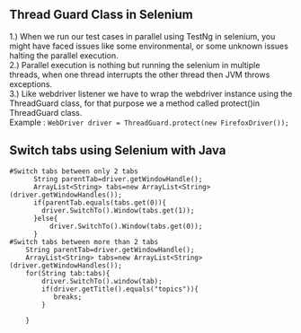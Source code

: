 ## Thread Guard Class in Selenium
  1.) When we run our test cases in parallel using TestNg in selenium, you might have faced issues like some environmental, or some unknown issues halting the parallel execution.<br>
  2.) Parallel execution is nothing but running the selenium in multiple threads, when one thread interrupts the other thread then JVM throws exceptions.<br>
  3.) Like webdriver listener we have to wrap the webdriver instance using the ThreadGuard class, for that purpose we a method called protect()in ThreadGuard class.<br>
  Example :
    `WebDriver driver = ThreadGuard.protect(new FirefoxDriver());`
    
## Switch tabs using Selenium with Java

    #Switch tabs between only 2 tabs
          String parentTab=driver.getWindowHandle();
          ArrayList<String> tabs=new ArrayList<String>(driver.getWindowHandles());
          if(parentTab.equals(tabs.get(0)){
            driver.SwitchTo().Window(tabs.get(1));
          }else{
              driver.SwitchTo().Window(tabs.get(0));
          }
    #Switch tabs between more than 2 tabs
        String parentTab=driver.getWindowHandle();
        ArrayList<String> tabs=new ArrayList<String>(driver.getWindowHandles());
        for(String tab:tabs){
            driver.SwitchTo().window(tab);
            if(driver.getTitle().equals("topics")){
               breaks;
            }
            
        }
